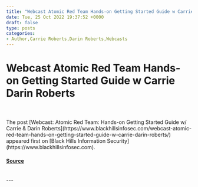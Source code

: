 ```yaml
---
title: "Webcast Atomic Red Team Hands-on Getting Started Guide w Carrie Darin Roberts"
date: Tue, 25 Oct 2022 19:37:52 +0000
draft: false
type: posts
categories: 
- Author,Carrie Roberts,Darin Roberts,Webcasts
---
```

# Webcast Atomic Red Team Hands-on Getting Started Guide w Carrie Darin Roberts

<br/>

<br/>
The post [Webcast: Atomic Red Team: Hands-on Getting Started Guide w/ Carrie & Darin Roberts](https://www.blackhillsinfosec.com/webcast-atomic-red-team-hands-on-getting-started-guide-w-carrie-darin-roberts/) appeared first on [Black Hills Information Security](https://www.blackhillsinfosec.com).

#### [Source](https://www.blackhillsinfosec.com/webcast-atomic-red-team-hands-on-getting-started-guide-w-carrie-darin-roberts/)

<br/>
---
